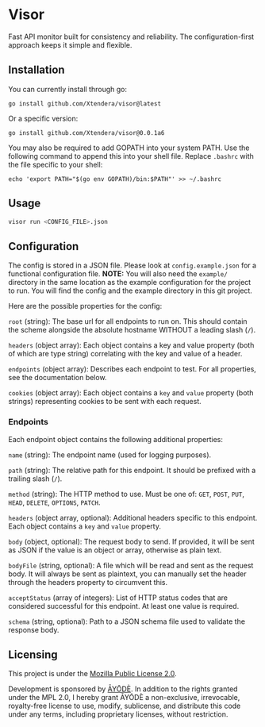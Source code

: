 # Visor

Fast API monitor built for consistency and reliability. The configuration-first approach keeps it simple and flexible.

## Installation
You can currently install through go:
```
go install github.com/Xtendera/visor@latest
```
Or a specific version:
```
go install github.com/Xtendera/visor@0.0.1a6
```

You may also be required to add GOPATH into your system PATH. Use the following command to append this into your shell file. Replace `.bashrc` with the file specific to your shell:
```
echo 'export PATH="$(go env GOPATH)/bin:$PATH"' >> ~/.bashrc
```
## Usage

```bash
visor run <CONFIG_FILE>.json
```

## Configuration

The config is stored in a JSON file. Please look at `config.example.json` for a functional configuration file. **NOTE:** You will also need the `example/` directory in the same location as the example configuration for the project to run. You will find the config and the example directory in this git project.

Here are the possible properties for the config:

`root` (string): The base url for all endpoints to run on. This should contain the scheme alongside the absolute hostname WITHOUT a leading slash (`/`).

`headers` (object array): Each object contains a key and value property (both of which are type string) correlating with the key and value of a header.

`endpoints` (object array): Describes each endpoint to test. For all properties, see the documentation below.

`cookies` (object array): Each object contains a `key` and `value` property (both strings) representing cookies to be sent with each request.

### Endpoints

Each endpoint object contains the following additional properties:

`name` (string): The endpoint name (used for logging purposes).

`path` (string): The relative path for this endpoint. It should be prefixed with a trailing slash (`/`).

`method` (string): The HTTP method to use. Must be one of: `GET`, `POST`, `PUT`, `HEAD`, `DELETE`, `OPTIONS`, `PATCH`.

`headers` (object array, optional): Additional headers specific to this endpoint. Each object contains a `key` and `value` property.

`body` (object, optional): The request body to send. If provided, it will be sent as JSON if the value is an object or array, otherwise as plain text.

`bodyFile` (string, optional): A file which will be read and sent as the request body. It will always be sent as plaintext, you can manually set the header through the headers property to circumvent this.

`acceptStatus` (array of integers): List of HTTP status codes that are considered successful for this endpoint. At least one value is required.

`schema` (string, optional): Path to a JSON schema file used to validate the response body.


## Licensing

This project is under the [Mozilla Public License 2.0](https://github.com/Xtendera/Visor/blob/main/LICENSE).

Development is sponsored by [ĀYŌDÈ](https://ayode.org). In addition to the rights granted under the MPL 2.0, I hereby grant ĀYŌDÈ a non-exclusive, irrevocable, royalty-free license to use, modify, sublicense, and distribute this code under any terms, including proprietary licenses, without restriction.
